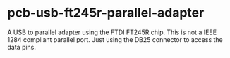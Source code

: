 # pcb-usb-ft245r-parallel-adapter
A USB to parallel adapter using the FTDI FT245R chip. This is not a IEEE 1284 compliant parallel port. Just using the DB25 connector to access the data pins.
